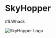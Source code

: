 SkyHopper
===================

#ILWhack

<img src="http://i.imgur.com/A0FrG9p.jpg" alt="SkyHopper Logo">
